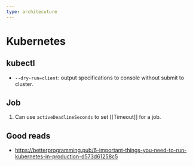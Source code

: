```yaml
---
type: architecuture
---
```

# Kubernetes

## kubectl

- `--dry-run=client`: output specifications to console without submit to cluster.

## Job

1. Can use `activeDeadlineSeconds` to set [[Timeout]] for a job.

## Good reads

- https://betterprogramming.pub/6-important-things-you-need-to-run-kubernetes-in-production-d573d61258c5